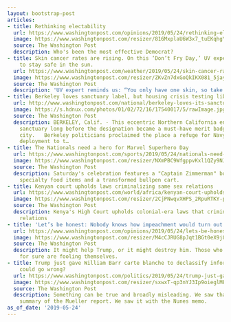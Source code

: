 ```yaml
---
layout: bootstrap-post
articles:
- title: Rethinking electability
  url: https://www.washingtonpost.com/opinions/2019/05/24/rethinking-electability/
  image: https://www.washingtonpost.com/resizer/816MxplaU6W3x7_tuEKqhgYkRzk=/1484x0/arc-anglerfish-washpost-prod-washpost.s3.amazonaws.com/public/HRBZ6KT5TEI6TMPTWIZ74WAR54.jpg
  source: The Washington Post
  description: Who's been the most effective Democrat?
- title: Skin cancer rates are rising. On this ‘Don’t Fry Day,’ UV expert offers tips
    to stay safe in the sun.
  url: https://www.washingtonpost.com/weather/2019/05/24/skin-cancer-rates-are-rising-this-dont-fry-day-uv-expert-offers-tips-stay-safe-sun/
  image: https://www.washingtonpost.com/resizer/ZKvZn7dxGoQkIKX081_5jayUAJ0=/1484x0/arc-anglerfish-washpost-prod-washpost.s3.amazonaws.com/public/6GVWRST5PMI6TMPTWIZ74WAR54.jpg
  source: The Washington Post
  description: 'UV expert reminds us: “You only have one skin, so take care of it!”'
- title: Berkeley loves sanctuary label, but housing crisis testing liberal values...
  url: http://www.washingtonpost.com/national/berkeley-loves-its-sanctuary-label-but-a-housing-crisis-is-testing-its-liberal-values/2019/05/23/805b2b48-7721-11e9-b3f5-5673edf2d127_story.html
  image: https://s.hdnux.com/photos/01/02/72/16/17540017/5/rawImage.jpg
  source: The Washington Post
  description: BERKELEY, Calif. - This eccentric Northern California enclave was a
    sanctuary long before the designation became a must-have merit badge for any left-leaning
    city.   Berkeley politicians proclaimed the place a refuge for Navy sailors resisting
    deployment to t…
- title: The Nationals need a hero for Marvel Superhero Day
  url: https://www.washingtonpost.com/sports/2019/05/24/nationals-need-hero-marvel-superhero-day/
  image: https://www.washingtonpost.com/resizer/NXmPBC9WfgppvKxl1QZy9NJekKo=/1484x0/arc-anglerfish-washpost-prod-washpost.s3.amazonaws.com/public/O3VNQGKF5BCZ5GTS22UECI55FM.jpg
  source: The Washington Post
  description: Saturday's celebration features a "Captain Zimmerman" bobblehead giveaway,
    specialty food items and a transformed bullpen cart.
- title: Kenyan court upholds laws criminalizing same sex relations
  url: https://www.washingtonpost.com/world/africa/kenyan-court-upholds-laws-criminalizing-same-sex-relations/2019/05/24/bf0a5b36-7e2c-11e9-b1f3-b233fe5811ef_story.html
  image: https://www.washingtonpost.com/resizer/2CjPNwqvXHPS_2RpuRTKY-p3eVo=/1484x0/www.washingtonpost.com/pb/resources/img/twp-social-share.png
  source: The Washington Post
  description: Kenya's High Court upholds colonial-era laws that criminalize same-sex
    relations
- title: 'Let’s be honest: Nobody knows how impeachment would turn out'
  url: https://www.washingtonpost.com/opinions/2019/05/24/lets-be-honest-nobody-knows-how-impeachment-would-turn-out/
  image: https://www.washingtonpost.com/resizer/M4cCJRUG8pJqt1BGt0eX9j8nJs0=/1484x0/arc-anglerfish-washpost-prod-washpost.s3.amazonaws.com/public/ZDTOECT4VMI6TMPTWIZ74WAR54.jpg
  source: The Washington Post
  description: It might help Trump, or it might destroy him. Those who say they know
    for sure are fooling themselves.
- title: Trump just gave William Barr carte blanche to declassify information. What
    could go wrong?
  url: https://www.washingtonpost.com/politics/2019/05/24/trump-just-gave-william-barr-carte-blanche-declassify-information-what-could-go-wrong/
  image: https://www.washingtonpost.com/resizer/sxwxT-qp3nYJ3Ip9oieglMEDvns=/1484x0/arc-anglerfish-washpost-prod-washpost.s3.amazonaws.com/public/2GUSPTD6BEI6TMPTWIZ74WAR54.jpg
  source: The Washington Post
  description: Something can be true and broadly misleading. We saw that with Barr's
    summary of the Mueller report. We saw it with the Nunes memo.
as_of_date: '2019-05-24'
---
```


